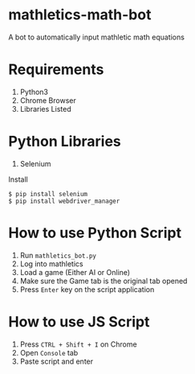 # mathletics-math-bot
A bot to automatically input mathletic math equations

# Requirements
1. Python3
2. Chrome Browser
3. Libraries Listed


# Python Libraries

1. Selenium


Install 
``` 
$ pip install selenium
$ pip install webdriver_manager
``` 

# How to use Python Script

1. Run `mathletics_bot.py`
2. Log into mathletics 
3. Load a game (Either AI or Online)
4. Make sure the Game tab is the original tab opened
5. Press `Enter` key on the script application

# How to use JS Script

1. Press `CTRL + Shift + I` on Chrome
2. Open `Console` tab
3. Paste script and enter
